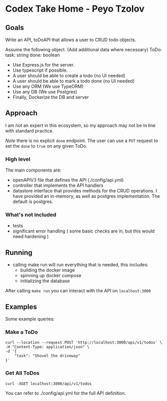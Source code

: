 # Codex Take Home - Peyo Tzolov

## Goals

Write an API, toDoAPI that allows a user to CRUD todo objects.

Assume the following object. (Add additional data where necessary)
ToDo:
task: string
done: boolean

- Use Express.js for the server.
- Use typescript if possible.
- A user should be able to create a todo (no UI needed)
- A user should be able to mark a todo done (no UI needed)
- Use any ORM (We use TypeORM)
- Use any DB (We use Postgres)
- Finally, Dockerize the DB and server

## Approach

I am not an expert in this ecosystem, so my approach may not be in line with standard practice.

_Note_ there is no explicit `done` endpoint. The user can use a `PUT` request to set the `done` to `true` on any given ToDo.

### High level

The main components are:

- openAPIV3 file that defines the API (./config/api.yml)
- controller that implements the API handlers
- datastore interface that provides methods for the CRUD operations. I have provided an in-memory, as well as postgres implementation. The default is postgres.

### What's not included

- tests
- significant error handling ( some basic checks are in, but this would need hardening )

## Running

- calling make run will run everything that is needed, this includes:
  - building the docker image
  - spinning up docker compose
  - initializing the database

After calling `make run` you can interact with the API on `localhost:3000`

## Examples

Some example queries:

### Make a ToDo

```
curl --location --request POST 'http://localhost:3000/api/v1/todos' \
-H "Content-Type: application/json" \
-d '{
    "task": "Shovel the driveway"
}'
```

### Get All ToDos

```
curl -XGET localhost:3000/api/v1/todos
```

You can refer to ./config/api.yml for the full API definition.
